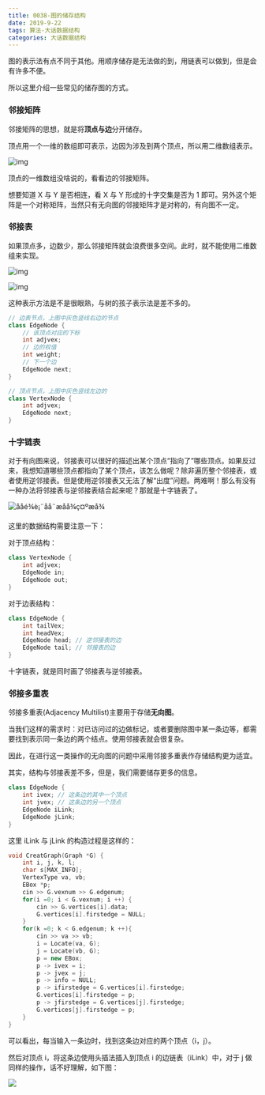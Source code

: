 ```yaml
---
title: 0038-图的储存结构
date: 2019-9-22
tags: 算法-大话数据结构
categories: 大话数据结构
---
```




图的表示法有点不同于其他。用顺序储存是无法做的到，用链表可以做到，但是会有许多不便。

所以这里介绍一些常见的储存图的方式。



### 邻接矩阵

邻接矩阵的思想，就是将**顶点与边**分开储存。

顶点用一个一维的数组即可表示，边因为涉及到两个顶点，所以用二维数组表示。

![img](https://upload-images.jianshu.io/upload_images/11476842-a4405ad3b5377c61.png?imageMogr2/auto-orient/strip|imageView2/2/w/743/format/webp)



顶点的一维数组没啥说的，看看边的邻接矩阵。

想要知道 X 与 Y 是否相连，看 X 与 Y 形成的十字交集是否为 1 即可。另外这个矩阵是一个对称矩阵，当然只有无向图的邻接矩阵才是对称的，有向图不一定。



### 邻接表

如果顶点多，边数少，那么邻接矩阵就会浪费很多空间。此时，就不能使用二维数组来实现。

![img](http://www.ahalei.com/data/attachment/forum/201404/08/091650e0f00oqrcjcfnq93.png)

![img](http://www.ahalei.com/data/attachment/forum/201404/08/091650gyll6hbqbjyxls8s.png)

这种表示方法是不是很眼熟，与树的孩子表示法是差不多的。

```java
// 边表节点，上图中灰色竖线右边的节点
class EdgeNode {
    // 该顶点对应的下标
    int adjvex;
    // 边的权值
    int weight;
    // 下一个边
    EdgeNode next;
}

// 顶点节点，上图中灰色竖线左边的
class VertexNode {
    int adjvex;
    EdgeNode next;
}
```



### 十字链表

对于有向图来说，邻接表可以很好的描述出某个顶点“指向了”哪些顶点。如果反过来，我想知道哪些顶点都指向了某个顶点，该怎么做呢？除非遍历整个邻接表，或者使用逆邻接表。但是使用逆邻接表又无法了解“出度”问题。两难啊！那么有没有一种办法将邻接表与逆邻接表结合起来呢？那就是十字链表了。

![åå­é¾è¡¨å­å¨æåå¾ç¤ºæå¾](http://data.biancheng.net/uploads/allimg/190107/2-1Z10H11122456.gif)

这里的数据结构需要注意一下：

对于顶点结构：

```java
class VertexNode {
    int adjvex;
    EdgeNode in;
    EdgeNode out;
}
```

对于边表结构：

```java
class EdgeNode {
    int tailVex;
    int headVex;
    EdgeNode head; // 逆邻接表的边
    EdgeNode tail; // 邻接表的边
}
```

十字链表，就是同时画了邻接表与逆邻接表。



### 邻接多重表

邻接多重表(Adjacency Multilist)主要用于存储**无向图**。

当我们这样的需求时：对已访问过的边做标记，或者要删除图中某一条边等，都需要找到表示同一条边的两个结点。使用邻接表就会很复杂。

因此，在进行这一类操作的无向图的问题中采用邻接多重表作存储结构更为适宜。

其实，结构与邻接表差不多，但是，我们需要储存更多的信息。

```java
class EdgeNode {
    int ivex; // 这条边的其中一个顶点
    int jvex; // 这条边的另一个顶点
    EdgeNode iLink;
    EdgeNode jLink;
}
```

这里 iLink 与 jLink 的构造过程是这样的：

```c++
void CreatGraph(Graph *G) {
    int i, j, k, l;
    char s[MAX_INFO];
    VertexType va, vb;
    EBox *p;
    cin >> G.vexnum >> G.edgenum;
    for(i =0; i < G.vexnum; i ++) {
        cin >> G.vertices[i].data;
        G.vertices[i].firstedge = NULL;
    }
    for(k =0; k < G.edgenum; k ++){
        cin >> va >> vb;
        i = Locate(va, G);
        j = Locate(vb, G);
        p = new EBox;
        p -> ivex = i;
        p -> jvex = j;
        p -> info = NULL;
        p -> ifirstedge = G.vertices[i].firstedge;
        G.vertices[i].firstedge = p;
        p -> jfirstedge = G.vertices[j].firstedge;
        G.vertices[j].firstedge = p;
    }
}
```

可以看出，每当输入一条边时，找到这条边对应的两个顶点（i，j）。

然后对顶点 i，将这条边使用头插法插入到顶点 i 的边链表（iLink）中，对于 j 做同样的操作，话不好理解，如下图：

![](graph_1.png)

